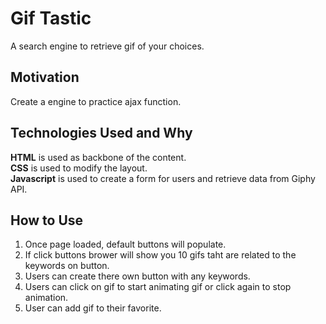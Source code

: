 # Gif Tastic
A search engine to retrieve gif of your choices.

## Motivation
Create a engine to practice ajax function.

## Technologies Used and Why
**HTML** is used as backbone of the content.  
**CSS** is used to modify the layout.  
**Javascript** is used to create a form for users and retrieve data from Giphy API.

## How to Use
1. Once page loaded, default buttons will populate.
2. If click buttons brower will show you 10 gifs taht are related to the keywords on button.
3. Users can create there own button with any keywords.
4. Users can click on gif to start animating gif or click again to stop animation.
5. User can add gif to their favorite.
